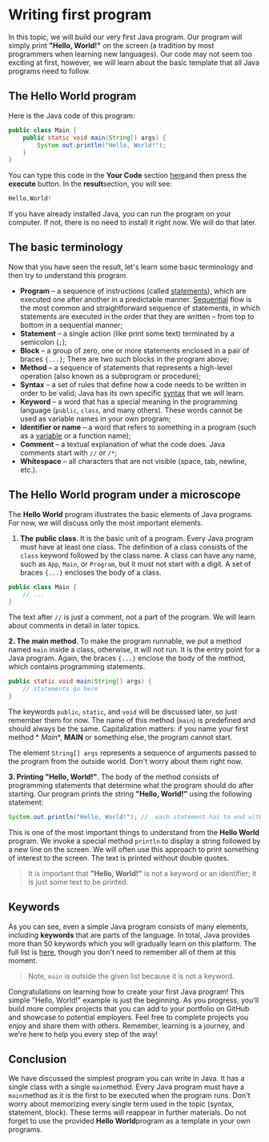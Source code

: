 # Writing first program

In this topic, we will build our very first Java program. Our program will simply print **"Hello, World!"** on the
screen (a tradition by most programmers when learning new languages). Our code may not seem too exciting at first,
however, we will learn about the basic template that all Java programs need to follow.

## The Hello World program

Here is the Java code of this program:

```java
public class Main {
    public static void main(String[] args) {
        System.out.println("Hello, World!");
    }
} 
```

You can type this code in the **Your Code** section [here](https://www.jdoodle.com/online-java-compiler)and then press
the **execute** button. In the **result**section, you will see:

```java
Hello,World!
```

If you have already installed Java, you can run the program on your computer. If not, there is no need to install it
right now. We will do that later.

## The basic terminology

Now that you have seen the result, let's learn some basic terminology and then try to understand this program.

- **Program** – a sequence of instructions (called [statements](https://hyperskill.org/learn/step/3521)), which are
  executed one after another in a predictable manner. [Sequential](https://hyperskill.org/learn/step/3521) flow is the
  most common and straightforward sequence of statements, in which statements are executed in the order that they are
  written – from top to bottom in a sequential manner;
- **Statement** – a single action (like print some text) terminated by a semicolon (`;`);
- **Block** – a group of zero, one or more statements enclosed in a pair of braces `{...}`; There are two such blocks in
  the program above;
- **Method** – a sequence of statements that represents a high-level operation (also known as a subprogram or
  procedure);
- **Syntax** – a set of rules that define how a code needs to be written in order to be valid; Java has its own
  specific [syntax](https://hyperskill.org/learn/step/3521) that we will learn.
- **Keyword** – a word that has a special meaning in the programming language (`public`, `class`, and many others).
  These words cannot be used as variable names in your own program;
- **Identifier or name** – a word that refers to something in a program (such as
  a [variable](https://hyperskill.org/learn/step/3521) or a function name);
- **Comment** – a textual explanation of what the code does. Java comments start with `//` or `/*`;
- **Whitespace** – all characters that are not visible (space, tab, newline, etc.).

## The Hello World program under a microscope

The **Hello World** program illustrates the basic elements of Java programs. For now, we will discuss only the most
important elements.

1. **The** **public class**. It is the basic unit of a program. Every Java program must have at least one class. The
   definition of a class consists of the `class` keyword followed by the class name. A class can have any name, such as
   `App`, `Main`, or `Program`, but it must not start with a digit. A set of braces `{...}` encloses the body of a
   class.

```java
public class Main {
    // ...
}
```

The text after `//` is just a comment, not a part of the program. We will learn about comments in detail in later
topics.

**2. The** **main method**. To make the program runnable, we put a method named `main` inside a class, otherwise, it
will not run. It is the entry point for a Java program. Again, the braces `{...}` enclose the body of the method, which
contains programming statements.

```java
public static void main(String[] args) {
    // statements go here
}
```

The keywords `public`, `static`, and `void` will be discussed later, so just remember them for now. The name of this
method (`main`) is predefined and should always be the same. Capitalization matters: if you name your first method *
*Main**, **MAIN** or something else, the program cannot start.

The element `String[] args` represents a sequence of arguments passed to the program from the outside world. Don't worry
about them right now.

**3. Printing "Hello, World!"**. The body of the method consists of programming statements that determine what the
program should do after starting. Our program prints the string **"Hello, World!"** using the following statement:

```java
System.out.println("Hello, World!"); //  each statement has to end with ;
```

This is one of the most important things to understand from the **Hello World** program. We invoke a special method
`println` to display a string followed by a new line on the screen. We will often use this approach to print something
of interest to the screen. The text is printed without double quotes.





> It is important that **"Hello, World!"** is not a keyword or an identifier; it is just some text to be printed.

## Keywords

As you can see, even a simple Java program consists of many elements, including **keywords** that are parts of the
language. In total, Java provides more than 50 keywords which you will gradually learn on this platform. The full list
is [here](https://en.wikipedia.org/wiki/List_of_Java_keywords), though you don't need to remember all of them at this
moment.





> Note, `main` is outside the given list because it is not a keyword.



Congratulations on learning how to create your first Java program! This simple "Hello, World!" example is just the
beginning. As you progress, you'll build more complex projects that you can add to your portfolio on GitHub and showcase
to potential employers. Feel free to complete projects you enjoy and share them with others. Remember, learning is a
journey, and we're here to help you every step of the way!

## Conclusion

We have discussed the simplest program you can write in Java. It has a single class with a single `main`method. Every
Java program must have a `main`method as it is the first to be executed when the program runs. Don't worry about
memorizing every single term used in the topic (syntax, statement, block). These terms will reappear in further
materials. Do not forget to use the provided **Hello World**program as a template in your own programs.